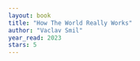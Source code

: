 ```yaml
---
layout: book
title: "How The World Really Works"
author: "Vaclav Smil"
year_read: 2023
stars: 5
---
```


